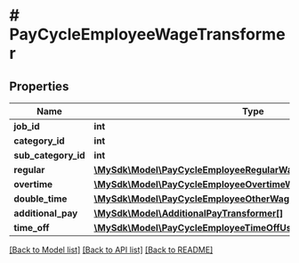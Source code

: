 # # PayCycleEmployeeWageTransformer

## Properties

Name | Type | Description | Notes
------------ | ------------- | ------------- | -------------
**job_id** | **int** | transform | [optional]
**category_id** | **int** |  | [optional]
**sub_category_id** | **int** |  | [optional]
**regular** | [**\MySdk\Model\PayCycleEmployeeRegularWageDataObjectTransformer**](PayCycleEmployeeRegularWageDataObjectTransformer.md) |  | [optional]
**overtime** | [**\MySdk\Model\PayCycleEmployeeOvertimeWageDataObjectTransformer**](PayCycleEmployeeOvertimeWageDataObjectTransformer.md) |  | [optional]
**double_time** | [**\MySdk\Model\PayCycleEmployeeOtherWageDataObjectTransformer**](PayCycleEmployeeOtherWageDataObjectTransformer.md) |  | [optional]
**additional_pay** | [**\MySdk\Model\AdditionalPayTransformer[]**](AdditionalPayTransformer.md) | transform | [optional]
**time_off** | [**\MySdk\Model\PayCycleEmployeeTimeOffUsedTransformer[]**](PayCycleEmployeeTimeOffUsedTransformer.md) | transform | [optional]

[[Back to Model list]](../../README.md#models) [[Back to API list]](../../README.md#endpoints) [[Back to README]](../../README.md)
